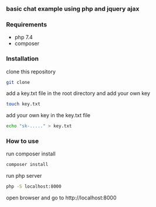 ### basic chat example using php and jquery ajax

### Requirements

- php 7.4
- composer

### Installation

clone this repository

```bash
git clone
```

add a key.txt file in the root directory and add your own key

```bash
touch key.txt
```

add your own key in the key.txt file

```bash
echo "sk-....." > key.txt
```

### How to use

run composer install

```bash
composer install
```

run php server

```bash
php -S localhost:8000
```

open browser and go to http://localhost:8000
